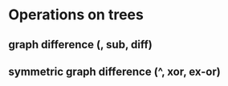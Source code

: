 
<!-- ======================================================================= -->
# Operations on trees

<!-- ======================================================================= -->
## graph difference (\, sub, diff)

<!-- ======================================================================= -->
## symmetric graph difference (^, xor, ex-or)
